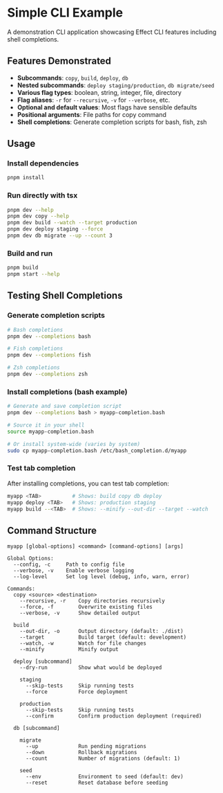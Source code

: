 # Simple CLI Example

A demonstration CLI application showcasing Effect CLI features including shell completions.

## Features Demonstrated

- **Subcommands**: `copy`, `build`, `deploy`, `db`
- **Nested subcommands**: `deploy staging/production`, `db migrate/seed`
- **Various flag types**: boolean, string, integer, file, directory
- **Flag aliases**: `-r` for `--recursive`, `-v` for `--verbose`, etc.
- **Optional and default values**: Most flags have sensible defaults
- **Positional arguments**: File paths for copy command
- **Shell completions**: Generate completion scripts for bash, fish, zsh

## Usage

### Install dependencies
```bash
pnpm install
```

### Run directly with tsx
```bash
pnpm dev --help
pnpm dev copy --help
pnpm dev build --watch --target production
pnpm dev deploy staging --force
pnpm dev db migrate --up --count 3
```

### Build and run
```bash
pnpm build
pnpm start --help
```

## Testing Shell Completions

### Generate completion scripts
```bash
# Bash completions
pnpm dev --completions bash

# Fish completions
pnpm dev --completions fish

# Zsh completions
pnpm dev --completions zsh
```

### Install completions (bash example)
```bash
# Generate and save completion script
pnpm dev --completions bash > myapp-completion.bash

# Source it in your shell
source myapp-completion.bash

# Or install system-wide (varies by system)
sudo cp myapp-completion.bash /etc/bash_completion.d/myapp
```

### Test tab completion
After installing completions, you can test tab completion:
```bash
myapp <TAB>          # Shows: build copy db deploy
myapp deploy <TAB>   # Shows: production staging
myapp build --<TAB>  # Shows: --minify --out-dir --target --watch
```

## Command Structure

```
myapp [global-options] <command> [command-options] [args]

Global Options:
  --config, -c     Path to config file
  --verbose, -v    Enable verbose logging
  --log-level      Set log level (debug, info, warn, error)

Commands:
  copy <source> <destination>
    --recursive, -r    Copy directories recursively
    --force, -f        Overwrite existing files
    --verbose, -v      Show detailed output

  build
    --out-dir, -o      Output directory (default: ./dist)
    --target           Build target (default: development)
    --watch, -w        Watch for file changes
    --minify           Minify output

  deploy [subcommand]
    --dry-run          Show what would be deployed

    staging
      --skip-tests     Skip running tests
      --force          Force deployment

    production
      --skip-tests     Skip running tests
      --confirm        Confirm production deployment (required)

  db [subcommand]

    migrate
      --up             Run pending migrations
      --down           Rollback migrations
      --count          Number of migrations (default: 1)

    seed
      --env            Environment to seed (default: dev)
      --reset          Reset database before seeding
```